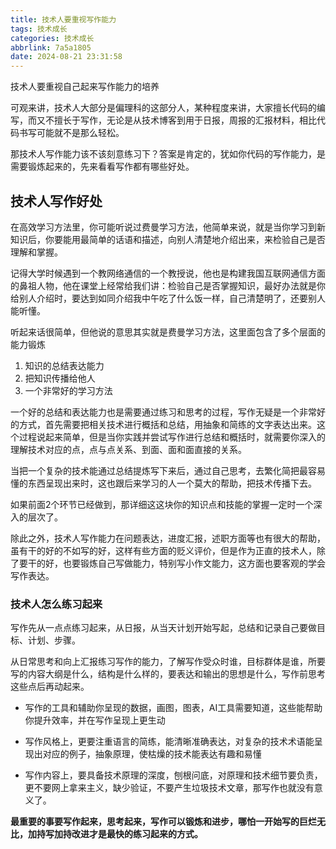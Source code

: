 ```yaml
---
title: 技术人要重视写作能力
tags: 技术成长
categories: 技术成长
abbrlink: 7a5a1805
date: 2024-08-21 23:31:58
---
```


技术人要重视自己起来写作能力的培养

可观来讲，技术人大部分是偏理科的这部分人，某种程度来讲，大家擅长代码的编写，而又不擅长于写作，无论是从技术博客到用于日报，周报的汇报材料，相比代码书写可能就不是那么轻松。

那技术人写作能力该不该刻意练习下？答案是肯定的，犹如你代码的写作能力，是需要锻炼起来的，先来看看写作都有哪些好处。

## 技术人写作好处

在高效学习方法里，你可能听说过费曼学习方法，他简单来说，就是当你学习到新知识后，你要能用最简单的话语和描述，向别人清楚地介绍出来，来检验自己是否理解和掌握。

记得大学时候遇到一个教网络通信的一个教授说，他也是构建我国互联网通信方面的鼻祖人物，他在课堂上经常给我们讲：检验自己是否掌握知识，最好办法就是你给别人介绍时，要达到如同介绍我中午吃了什么饭一样，自己清楚明了，还要别人能听懂。

听起来话很简单，但他说的意思其实就是费曼学习方法，这里面包含了多个层面的能力锻炼

1. 知识的总结表达能力
2. 把知识传播给他人
3. 一个非常好的学习方法

一个好的总结和表达能力也是需要通过练习和思考的过程，写作无疑是一个非常好的方式，首先需要把相关技术进行概括和总结，用抽象和简练的文字表达出来。这个过程说起来简单，但是当你实践并尝试写作进行总结和概括时，就需要你深入的理解技术对应的点，点与点关系、到面、面和面直接的关系。

当把一个复杂的技术能通过总结提炼写下来后，通过自己思考，去繁化简把最容易懂的东西呈现出来时，这也跟后来学习的人一个莫大的帮助，把技术传播下去。

如果前面2个环节已经做到，那详细这这块你的知识点和技能的掌握一定时一个深入的层次了。

除此之外，技术人写作能力在问题表达，进度汇报，述职方面等也有很大的帮助，虽有干的好的不如写的好，这样有些方面的贬义评价，但是作为正直的技术人，除了要干的好，也要锻炼自己写做能力，特别写小作文能力，这方面也要客观的学会写作表达。

### 技术人怎么练习起来

写作先从一点点练习起来，从日报，从当天计划开始写起，总结和记录自己要做目标、计划、步骤。

从日常思考和向上汇报练习写作的能力，了解写作受众时谁，目标群体是谁，所要写的内容大纲是什么，结构是什么样的，要表达和输出的思想是什么，写作前思考这些点后再动起来。

- 写作的工具和辅助你呈现的数据，画图，图表，AI工具需要知道，这些能帮助你提升效率，并在写作呈现上更生动

- 写作风格上，更要注重语言的简练，能清晰准确表达，对复杂的技术术语能呈现出对应的例子，抽象原理，使枯燥的技术能表达有趣和易懂

- 写作内容上，要具备技术原理的深度，刨根问底，对原理和技术细节要负责，更不要网上拿来主义，缺少验证，不要产生垃圾技术文章，那写作也就没有意义了。

**最重要的事要写作起来，思考起来，写作可以锻炼和进步，哪怕一开始写的巨烂无比，加持写加持改进才是最快的练习起来的方式。**